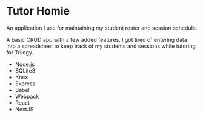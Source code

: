# Tutor Homie
An application I use for maintaining my student roster and session schedule.

A basic CRUD app with a few added features. I got tired of entering data into a
spreadsheet to keep track of my students and sessions while tutoring for Trilogy. 

- Node.js
- SQLite3
- Knex
- Express
- Babel
- Webpack
- React
- NextJS

